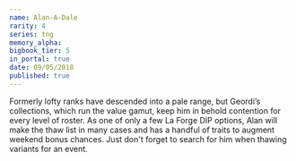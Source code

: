 ```yaml
---
name: Alan-A-Dale
rarity: 4
series: tng
memory_alpha:
bigbook_tier: 5
in_portal: true
date: 09/05/2018
published: true
---
```


Formerly lofty ranks have descended into a pale range, but Geordi’s collections, which run the value gamut, keep him in behold contention for every level of roster. As one of only a few La Forge DIP options, Alan will make the thaw list in many cases and has a handful of traits to augment weekend bonus chances. Just don't forget to search for him when thawing variants for an event.
